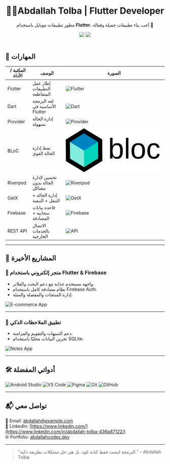 <div align="center">
  <h1>👨‍💻Abdallah Tolba | Flutter Developer</h1>
  <p>
    مطور تطبيقات موبايل باستخدام <strong>Flutter</strong>، أحب بناء تطبيقات جميلة وفعالة 🚀
  </p>
  <img src="https://cdn.jsdelivr.net/gh/devicons/devicon/icons/flutter/flutter-original.svg" width="80" />
  <img src="https://cdn.jsdelivr.net/gh/devicons/devicon/icons/dart/dart-original.svg" width="80" />
</div>

<br />

## 🧠 المهارات

| المكتبة / الأداة       | الوصف                                   | الصورة                     |
|------------------------|------------------------------------------|----------------------------|
| Flutter                | إطار عمل التطبيقات المتقاطعة             | ![Flutter](https://cdn.jsdelivr.net/gh/devicons/devicon/icons/flutter/flutter-original.svg) |
| Dart                   | لغة البرمجة الأساسية في Flutter           | ![Dart](https://cdn.jsdelivr.net/gh/devicons/devicon/icons/dart/dart-original.svg) |
| Provider               | إدارة الحالة بسهولة                     | ![Provider](https://img.icons8.com/color/96/null/provider.png) |
| BLoC                   | نمط إدارة الحالة القوي                   | ![BLoC](https://raw.githubusercontent.com/felangel/bloc/master/docs/assets/bloc_logo_full.png) |
| Riverpod               | تحسين لإدارة الحالة بدون مشاكل          | ![Riverpod](https://img.icons8.com/fluency/96/null/redux.png) |
| GetX                   | إدارة الحالة + التنقل + التبعية         | ![GetX](https://github.com/getx-contrib/getx/raw/master/doc/images/logo-full%20@2x.png) |
| Firebase               | قاعدة بيانات سحابية + المصادقة           | ![Firebase](https://cdn.jsdelivr.net/gh/devicons/devicon/icons/firebase/firebase-plain.svg) |
| REST API               | الاتصال بالخدمات الخارجية                 | ![API](https://img.icons8.com/fluency/96/null/rest-api.png) |

---

## 💼 المشاريع الأخيرة

### 🛒 متجر إلكتروني باستخدام Flutter & Firebase
- واجهة مستخدم جذابة مع دعم البحث والفلاتر.
- نظام مصادقة كامل باستخدام Firebase Auth.
- إدارة المنتجات والمفضلة والسلة.

![E-commerce App]([https://via.placeholder.com/300x500?text=E-commerce+App](https://apps.apple.com/us/app/al-omda-f-v/id6467420896))

---

### 📝 تطبيق الملاحظات الذكي
- دعم التنبيهات والتقويم والمزامنة.
- تخزين البيانات محليًا باستخدام SQLite.

![Notes App]([https://via.placeholder.com/300x500?text=Notes+App](https://play.google.com/store/apps/details?id=com.notes.todo&pli=1))

---

## 🛠️ أدواتي المفضلة

<div>
  <img src="https://cdn.jsdelivr.net/gh/devicons/devicon/icons/androidstudio/androidstudio-original.svg" width="50" title="Android Studio" />
  <img src="https://cdn.jsdelivr.net/gh/devicons/devicon/icons/vscode/vscode-original.svg" width="50" title="VS Code" />
  <img src="https://cdn.jsdelivr.net/gh/devicons/devicon/icons/figma/figma-original.svg" width="50" title="Figma" />
  <img src="https://cdn.jsdelivr.net/gh/devicons/devicon/icons/git/git-original.svg" width="50" title="Git" />
  <img src="https://cdn.jsdelivr.net/gh/devicons/devicon/icons/github/github-original.svg" width="50" title="GitHub" />
</div>

---

## 📬 تواصل معي

📧 Email: [abdallah@example.com](mailto:abdallahtolba17@gmail.com)  
💼 LinkedIn: [https://www.linkedin.com/](https://www.linkedin.com/in/abdallah-tolba-436a87122/)  
🌐 Portfolio: [abdallahcodes.dev](https://portfolio-26944.web.app/)

---

> "البرمجة ليست فقط كتابة كود، بل هي حل مشكلات بطريقة ذكية." – Abdallah Tolba
